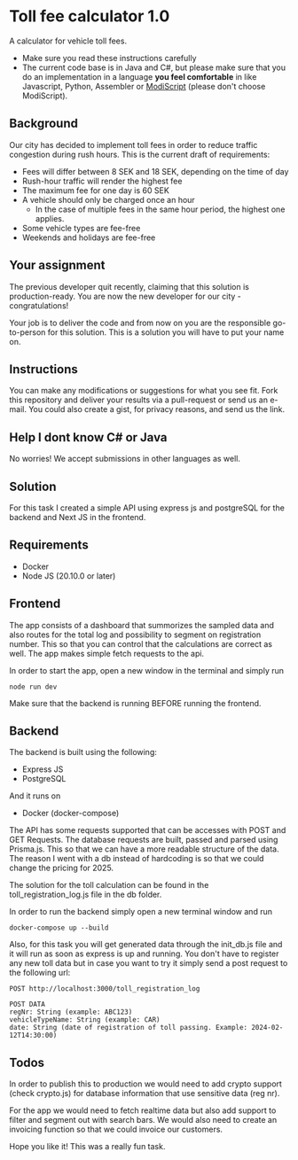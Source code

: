 # Toll fee calculator 1.0

A calculator for vehicle toll fees.

- Make sure you read these instructions carefully
- The current code base is in Java and C#, but please make sure that you do an implementation in a language **you feel comfortable** in like Javascript, Python, Assembler or [ModiScript](https://en.wikipedia.org/wiki/ModiScript) (please don't choose ModiScript).

## Background

Our city has decided to implement toll fees in order to reduce traffic congestion during rush hours.
This is the current draft of requirements:

- Fees will differ between 8 SEK and 18 SEK, depending on the time of day
- Rush-hour traffic will render the highest fee
- The maximum fee for one day is 60 SEK
- A vehicle should only be charged once an hour
  - In the case of multiple fees in the same hour period, the highest one applies.
- Some vehicle types are fee-free
- Weekends and holidays are fee-free

## Your assignment

The previous developer quit recently, claiming that this solution is production-ready.
You are now the new developer for our city - congratulations!

Your job is to deliver the code and from now on you are the responsible go-to-person for this solution. This is a solution you will have to put your name on.

## Instructions

You can make any modifications or suggestions for what you see fit. Fork this repository and deliver your results via a pull-request or send us an e-mail. You could also create a gist, for privacy reasons, and send us the link.

## Help I dont know C# or Java

No worries! We accept submissions in other languages as well.

## Solution

For this task I created a simple API using express js and postgreSQL for the backend and Next JS in the frontend.

## Requirements

- Docker
- Node JS (20.10.0 or later)

## Frontend

The app consists of a dashboard that summorizes the sampled data and also routes for the total log and possibility to segment on registration number. This so that you can control that the calculations are correct as well. The app makes simple fetch requests to the api.

In order to start the app, open a new window in the terminal and simply run

```
node run dev
```

Make sure that the backend is running BEFORE running the frontend.

## Backend

The backend is built using the following:

- Express JS
- PostgreSQL

And it runs on

- Docker (docker-compose)

The API has some requests supported that can be accesses with POST and GET Requests. The database requests are built, passed and parsed using Prisma.js. This so that we can have a more readable structure of the data. The reason I went with a db instead of hardcoding is so that we could change the pricing for 2025.

The solution for the toll calculation can be found in the toll_registration_log.js file in the db folder.

In order to run the backend simply open a new terminal window and run

```
docker-compose up --build
```

Also, for this task you will get generated data through the init_db.js file and it will run as soon as express is up and running. You don't have to register any new toll data but in case you want to try it simply send a post request to the following url:

```
POST http://localhost:3000/toll_registration_log

POST DATA
regNr: String (example: ABC123)
vehicleTypeName: String (example: CAR)
date: String (date of registration of toll passing. Example: 2024-02-12T14:30:00)
```

## Todos

In order to publish this to production we would need to add crypto support (check crypto.js) for database information that use sensitive data (reg nr).

For the app we would need to fetch realtime data but also add support to filter and segment out with search bars. We would also need to create an invoicing function so that we could invoice our customers.

Hope you like it! This was a really fun task.
